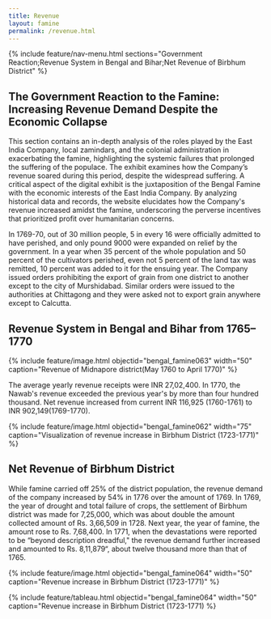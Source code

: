 ```yaml
---
title: Revenue
layout: famine
permalink: /revenue.html
---
```


{% include feature/nav-menu.html sections="Government Reaction;Revenue System in Bengal and Bihar;Net Revenue of Birbhum District" %}

## The Government Reaction to the Famine: Increasing Revenue Demand Despite the Economic Collapse


This section contains an in-depth analysis of the roles played by the East India Company, local zamindars, and the colonial administration in exacerbating the famine, highlighting the systemic failures that prolonged the suffering of the populace. The exhibit examines how the Company’s revenue soared during this period, despite the widespread suffering. A critical aspect of the digital exhibit is the juxtaposition of the Bengal Famine with the economic interests of the East India Company. By analyzing historical data and records, the website elucidates how the Company's revenue increased amidst the famine, underscoring the perverse incentives that prioritized profit over humanitarian concerns.

In 1769-70, out of 30 million people, 5 in every 16 were officially admitted to have perished, and only pound 9000 were expanded on relief by the government. In a year when 35 percent of the whole population and 50 percent of the cultivators perished, even not 5 percent of the land tax was remitted, 10 percent was added to it for the ensuing year. The Company issued orders prohibiting the export of grain from one district to another except to the city of Murshidabad. Similar orders were issued to the authorities at Chittagong and they were asked not to export grain anywhere except to Calcutta.

## Revenue System in Bengal and Bihar from 1765–1770

{% include feature/image.html objectid="bengal_famine063" width="50" caption="Revenue of Midnapore district(May 1760 to April 1770)" %}

The average yearly revenue receipts were INR 27,02,400. In 1770, the Nawab's revenue exceeded the previous year's by more than four hundred thousand. Net revenue increased from current INR 116,925 (1760-1761) to INR 902,149(1769-1770).

{% include feature/image.html objectid="bengal_famine062" width="75" caption="Visualization of revenue increase in Birbhum District (1723-1771)" %}

## Net Revenue of Birbhum District

While famine carried off 25% of the district population, the revenue demand of the company increased by 54% in 1776 over the amount of 1769.  In 1769, the year of drought and total failure of crops, the settlement of Birbhum district was made for 7,25,000, which was about double the amount collected amount of Rs. 3,66,509 in 1728. Next year, the year of famine, the amount rose to Rs. 7,68,400. In 1771, when the devastations were reported to be “beyond description dreadful," the revenue demand further increased and amounted to Rs. 8,11,879“, about twelve thousand more than that of 1765.

{% include feature/image.html objectid="bengal_famine064" width="50" caption="Revenue increase in Birbhum District (1723-1771)" %}

{% include feature/tableau.html objectid="bengal_famine064" width="50" caption="Revenue increase in Birbhum District (1723-1771) %}
